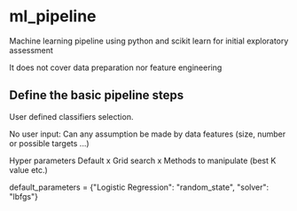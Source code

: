 # ml_pipeline

Machine learning pipeline using python and scikit learn for initial exploratory assessment

It does not cover data preparation nor feature engineering

## Define the basic pipeline steps

User defined classifiers selection.

No user input: Can any assumption be made by data features (size, number or possible targets ...)

Hyper parameters Default x Grid search x Methods to manipulate (best K value etc.)





default_parameters = {"Logistic Regression":  "random_state",  "solver": "lbfgs"}